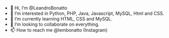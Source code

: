 - 👋 Hi, I’m @LeandroBonatto
- 👀 I’m interested in Python, PHP, Java, Javascript, MySQL, Html and CSS.
- 🌱 I’m currently learning HTML, CSS and MySQL.
- 💞️ I’m looking to collaborate on everything.
- 📫 How to reach me @lembonatto (Instagram)

<!---
LeandroBonatto/LeandroBonatto is a ✨ special ✨ repository because its `README.md` (this file) appears on your GitHub profile.
You can click the Preview link to take a look at your changes.
--->

